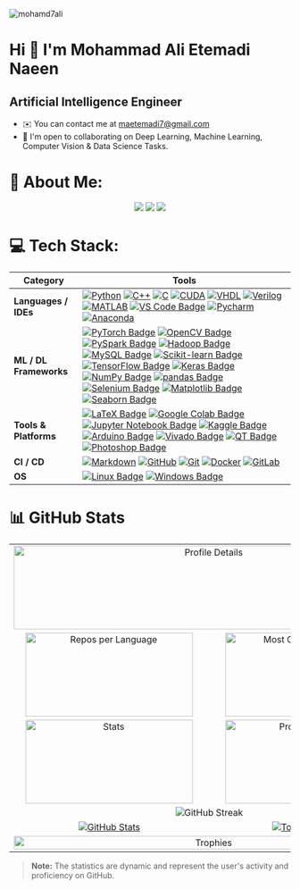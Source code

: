 <p align="left"> <img src="https://komarev.com/ghpvc/?username=mohamd7ali&label=Profile%20views&color=0e75b6&style=flat" alt="mohamd7ali" /> </p>

Hi 👋 I'm Mohammad Ali Etemadi Naeen
====================================================================================================================================

Artificial Intelligence Engineer
--------------------------------

*   ✉️  You can contact me at [maetemadi7@gmail.com](mailto:maetemadi7@gmail.com)
*   🤝  I'm open to collaborating on Deep Learning, Machine Learning, Computer Vision & Data Science Tasks.
<!--
**mohamd7ali/mohamd7ali** is a ✨ _special_ ✨ repository because its `README.md` (this file) appears on your GitHub profile.

Here are some ideas to get you started:

- 🔭 I’m currently working on ...
- 🌱 I’m currently learning ...
- 👯 I’m looking to collaborate on ...
- 🤔 I’m looking for help with ...
- 💬 Ask me about ...
- 📫 How to reach me: ...
- 😄 Pronouns: ...
- ⚡ Fun fact: ...
-->

# 💫 About Me:
<p style="text-align: justify;">
<!-- Mohammad Javad Ahmadi was born in 1996 in Sari near the Caspian Sea in northern Iran. He graduated from NODET in 2015 with a Diploma GPA of 4/4 (20/20). He received his B.Sc. in Electrical & Control Engineering from Amirkabir University of Technology (Tehran Polytechnic) in 2019 with a GPA of 3.7/4. Since 2019, he has been part of ARASⒸ under the supervision of Prof. Hamid D. Taghirad and completed his M.Sc. with a GPA of 4/4. He is currently pursuing his Ph.D. in this group with a GPA of 4/4 (20/20). In parallel with his academic work, he serves as CTO at MediversAI and SmarTeeth, focusing on AI applications in medical imaging and videos, and also leads the ARAS AI, VR, and Software Group. Robotics, Artificial Intelligence, and Computer Vision are his principal research interests. -->
<p align="center">
  <a href="https://linkedin.com/in/USERNAME"><img src="https://img.shields.io/badge/-LinkedIn-0A66C2?style=flat-square&logo=linkedin&logoColor=white"/></a>
  <a href="https://github.com/USERNAME"><img src="https://img.shields.io/badge/-GitHub-181717?style=flat-square&logo=github&logoColor=white"/></a>
  <a href="mailto:maetemadi7@gmail.com"><img src="https://img.shields.io/badge/-Gmail-D14836?style=flat-square&logo=gmail&logoColor=white"/></a>
</p>



<!-- my-skils -->

# 💻 Tech Stack:

| Category | Tools |
|----------|-------|
| **Languages / IDEs** | [![Python](https://img.shields.io/badge/Python-3776AB?style=flat-square&logo=Python&logoColor=white)](https://www.python.org/) [![C++](https://img.shields.io/badge/C++-00599C?style=flat-square&logo=cplusplus&logoColor=white)](https://isocpp.org/) [![C](https://img.shields.io/badge/C-A8B9CC?style=flat-square&logo=c&logoColor=white)](https://en.wikipedia.org/wiki/C_(programming_language)) [![CUDA](https://img.shields.io/badge/CUDA-76B900?style=flat-square&logo=nvidia&logoColor=white)](https://developer.nvidia.com/cuda-zone) [![VHDL](https://img.shields.io/badge/VHDL-blue?style=flat-square&logoColor=white)](https://en.wikipedia.org/wiki/VHDL) [![Verilog](https://img.shields.io/badge/Verilog-lightblue?style=flat-square&logoColor=white)](https://en.wikipedia.org/wiki/Verilog) [![MATLAB](https://img.shields.io/badge/MATLAB-0076A8?style=flat-square&logo=Mathworks&logoColor=white)](https://www.mathworks.com/products/matlab.html) [![VS Code Badge](https://img.shields.io/badge/VS%20Code-007ACC?style=flat-square&logo=Visual-Studio-Code&logoColor=white)](https://code.visualstudio.com/) [![Pycharm](https://img.shields.io/badge/Pycharm-3776AB?style=flat-square&logo=Pycharm&logoColor=white)](https://www.jetbrains.com/pycharm/) [![Anaconda](https://img.shields.io/badge/Anaconda-44A833?style=flat-square&logo=Anaconda&logoColor=white)](https://www.anaconda.com/) |
| **ML / DL Frameworks** | [![PyTorch Badge](https://img.shields.io/badge/PyTorch-EE4C2C?style=flat-square&logo=pytorch&logoColor=white)](https://pytorch.org/) [![OpenCV Badge](https://img.shields.io/badge/OpenCV-27338e?style=flat-square&logo=OpenCV&logoColor=white)](https://opencv.org/) [![PySpark Badge](https://img.shields.io/badge/PySpark-E25A1C?style=flat-square&logo=Apache%20Spark&logoColor=white)](https://spark.apache.org/docs/latest/api/python/) [![Hadoop Badge](https://img.shields.io/badge/Hadoop-66CCFF?style=flat-square&logo=Apache%20Hadoop&logoColor=white)](https://hadoop.apache.org/) [![MySQL Badge](https://img.shields.io/badge/MySQL-4479A1?style=flat-square&logo=MySQL&logoColor=white)](https://www.mysql.com/) [![Scikit-learn Badge](https://img.shields.io/badge/Scikit--Learn-e26d00?style=flat-square&logo=scikit-learn&logoColor=white)](https://scikit-learn.org/) [![TensorFlow Badge](https://img.shields.io/badge/TensorFlow-FF6F00?style=flat-square&logo=tensorflow&logoColor=white)](https://www.tensorflow.org/) [![Keras Badge](https://img.shields.io/badge/Keras-D00000?style=flat-square&logo=keras&logoColor=white)](https://keras.io/) [![NumPy Badge](https://img.shields.io/badge/NumPy-e26d00?style=flat-square&logo=numpy&logoColor=white)](https://numpy.org/) [![pandas Badge](https://img.shields.io/badge/pandas-150458?style=flat-square&logo=pandas&logoColor=white)](https://pandas.pydata.org/) [![Selenium Badge](https://img.shields.io/badge/Selenium-43B02A?style=flat-square&logo=Selenium&logoColor=white)](https://www.selenium.dev/) [![Matplotlib Badge](https://img.shields.io/badge/Matplotlib-11557C?style=flat-square&logo=matplotlib&logoColor=white)](https://matplotlib.org/)  [![Seaborn Badge](https://img.shields.io/badge/Seaborn-76B900?style=flat-square&logo=seaborn&logoColor=white)](https://seaborn.pydata.org/) |
| **Tools & Platforms** | [![LaTeX Badge](https://img.shields.io/badge/latex-%23008080?style=flat-square&logo=latex&logoColor=white)](https://www.latex-project.org/) [![Google Colab Badge](https://img.shields.io/badge/Google%20Colab-F9AB00?style=flat-square&logo=Google-Colab&logoColor=white)](https://colab.research.google.com/) [![Jupyter Notebook Badge](https://img.shields.io/badge/Jupyter%20Notebook-F37626?style=flat-square&logo=Jupyter&logoColor=white)](https://jupyter.org/) [![Kaggle Badge](https://img.shields.io/badge/Kaggle-20BEFF?style=flat-square&logo=Kaggle&logoColor=white)](https://www.kaggle.com/) [![Arduino Badge](https://img.shields.io/badge/Arduino-00979D?style=flat-square&logo=Arduino&logoColor=white)](https://www.arduino.cc/) [![Vivado Badge](https://img.shields.io/badge/Vivado-FFB915?style=flat-square&logo=Xilinx&logoColor=white)](https://www.xilinx.com/products/design-tools/vivado.html) [![QT Badge](https://img.shields.io/badge/QT-41CD52?style=flat-square&logo=Qt&logoColor=white)](https://www.qt.io/) [![Photoshop Badge](https://img.shields.io/badge/Adobe%20Photoshop-31A8FF?style=flat-square&logo=Adobe%20Photoshop&logoColor=white)](https://www.adobe.com/products/photoshop.html) |
| **CI / CD** | [![Markdown](https://img.shields.io/badge/Markdown-2088FF?style=flat-square&logo=Markdown&logoColor=white)](https://github.com/mohamd7ali/mohamd7ali) [![GitHub](https://img.shields.io/badge/Github-2088FF?style=flat-square&logo=Github&logoColor=white)](https://github.com/mohamd7ali/mohamd7ali) [![Git](https://img.shields.io/badge/Git-2088FF?style=flat-square&logo=Git&logoColor=white)](https://git-scm.com/) [![Docker](https://img.shields.io/badge/Docker-2496ED?style=flat-square&logo=Docker&logoColor=white)](https://www.docker.com/) [![GitLab](https://img.shields.io/badge/GitLab-FC6D26?style=flat-square&logo=GitLab&logoColor=white)](https://about.gitlab.com/) |
| **OS** | [![Linux Badge](https://img.shields.io/badge/Linux-FCC624?style=flat-square&logo=Linux&logoColor=black)](https://www.kernel.org/) [![Windows Badge](https://img.shields.io/badge/Windows-0078D6?style=flat-square&logo=Windows&logoColor=white)](https://www.microsoft.com/windows) |



                                                                                                                                                                                                                                                                                                                                                                                                                                                                                                                                                                                                                                                                                                                                                                                                                                                                                                                                                                                                                                                                                                                                                                                                                                                                                                                                                                              
                                                                                                                                                                                           
# 📊 GitHub Stats

<table align="center">
  <!-- Profile Summary -->
  <tr>
    <td colspan="2" align="center">
      <img src="https://github-profile-summary-cards.vercel.app/api/cards/profile-details?username=mohamd7ali&theme=nord_dark" alt="Profile Details" width="700" height="150">
    </td>
  </tr>

  <!-- Languages by Repo and Commit -->
  <tr>
    <td align="center">
      <img src="https://github-profile-summary-cards.vercel.app/api/cards/repos-per-language?username=mohamd7ali&theme=nord_dark" alt="Repos per Language" width="300" height="150">
    </td>
    <td align="center">
      <img src="https://github-profile-summary-cards.vercel.app/api/cards/most-commit-language?username=mohamd7ali&theme=nord_dark" alt="Most Commit Language" width="300" height="150">
    </td>
  </tr>

  <!-- GitHub Stats and Productive Time -->
  <tr>
    <td align="center">
      <img src="https://github-profile-summary-cards.vercel.app/api/cards/stats?username=mohamd7ali&theme=nord_dark" alt="Stats" width="300" height="150">
    </td>
    <td align="center">
      <img src="https://github-profile-summary-cards.vercel.app/api/cards/productive-time?username=mohamd7ali&theme=nord_dark" alt="Productive Time" width="300" height="150">
    </td>
  </tr>

  <!-- GitHub Streak -->
  <!-- <tr>
    <td colspan="2" align="center">
      <img src="https://github-readme-streak-stats.herokuapp.com/?user=mohamd7ali&theme=radical" alt="GitHub Streak" width="600" height="150">
    </td>
  </tr> -->
  <tr>
    <td colspan="2" align="center">
      <img src="https://github-readme-streak-stats.herokuapp.com/?user=mohamd7ali&stroke=ffffff&background=1c1917&ring=0891b2&fire=0891b2&currStreakNum=ffffff&currStreakLabel=0891b2&sideNums=ffffff&sideLabels=ffffff&dates=ffffff&hide_border=true" alt="GitHub Streak">
    </td>
  </tr>

  <!-- GitHub Readme Stats -->
  <tr>
    <td align="center">
      <a href="https://github.com/mohamd7ali">
        <img src="https://github-readme-stats.vercel.app/api?username=mohamd7ali&show_icons=true&count_private=true&title_color=0891b2&text_color=ffffff&icon_color=0891b2&bg_color=1c1917&hide_border=true" alt="GitHub Stats">
      </a>
    </td>
    <td align="center">
      <a href="https://github.com/mohamd7ali">
        <img src="https://github-readme-stats.vercel.app/api/top-langs/?username=mohamd7ali&langs_count=10&title_color=0891b2&text_color=ffffff&icon_color=0891b2&bg_color=1c1917&hide_border=true&locale=en&custom_title=Top%20Languages" alt="Top Languages">
      </a>
    </td>
  </tr>

  <!-- Trophies -->
  <tr>
    <td colspan="2" align="center">
      <img src="https://github-profile-trophy.vercel.app/?username=mohamd7ali&column=6&theme=onedark" alt="Trophies" width="100%">
    </td>
  </tr>
</table>

> **Note:** The statistics are dynamic and represent the user's activity and proficiency on GitHub.
